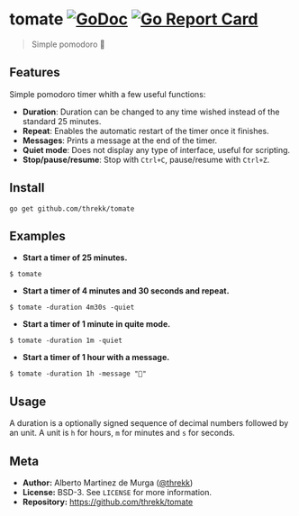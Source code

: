 # tomate [![GoDoc](https://godoc.org/github.com/threkk/tomate?status.svg)](https://godoc.org/github.com/threkk/tomate) [![Go Report Card](https://goreportcard.com/badge/github.com/threkk/tomate)](https://goreportcard.com/report/github.com/threkk/tomate) 
> Simple pomodoro 🍅     

## Features 
Simple pomodoro timer whith a few useful functions:
- **Duration**: Duration can be changed to any time wished instead of the standard 25 minutes.
- **Repeat**: Enables the automatic restart of the timer once it finishes.
- **Messages**: Prints a message at the end of the timer.
- **Quiet mode**: Does not display any type of interface, useful for scripting.
- **Stop/pause/resume**: Stop with `Ctrl+C`, pause/resume with `Ctrl+Z`.

## Install

```
go get github.com/threkk/tomate
```

## Examples
- **Start a timer of 25 minutes.**
```
$ tomate
```

- **Start a timer of 4 minutes and 30 seconds and repeat.**
```
$ tomate -duration 4m30s -quiet
```

- **Start a timer of 1 minute in quite mode.**
```
$ tomate -duration 1m -quiet
```

- **Start a timer of 1 hour	with a message.**
```
$ tomate -duration 1h -message "🍅"
```

## Usage
A duration is a optionally signed sequence of decimal numbers followed by an
unit. A unit is `h` for hours, `m` for minutes and `s` for seconds.

## Meta
- **Author:** Alberto Martinez de Murga ([@threkk](https://threkk.com))
- **License:** BSD-3. See `LICENSE` for more information.
- **Repository:** https://github.com/threkk/tomate
